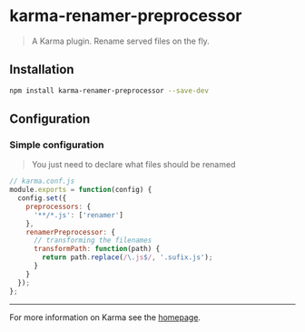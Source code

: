 # karma-renamer-preprocessor

> A Karma plugin. Rename served files on the fly.

## Installation

```bash
npm install karma-renamer-preprocessor --save-dev
```

## Configuration
### Simple configuration

> You just need to declare what files should be renamed

```js
// karma.conf.js
module.exports = function(config) {
  config.set({
    preprocessors: {
      '**/*.js': ['renamer']
    },
    renamerPreprocessor: {
      // transforming the filenames
      transformPath: function(path) {
        return path.replace(/\.js$/, '.sufix.js');
      }
    }
  });
};
```
----

For more information on Karma see the [homepage].


[homepage]: http://karma-runner.github.com

